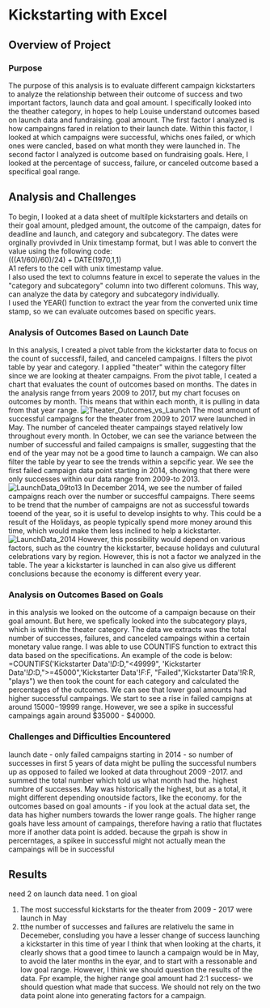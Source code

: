 # Kickstarting with Excel
## Overview of Project
### Purpose
The purpose of this analysis is to evaluate different campaign kickstarters to analyze the relationship between their outcome of success and two important factors, launch data and goal amount.  I  specifically looked into the theather category,  in hopes to help Louise understand outcomes based on launch data and fundraising. goal amount.  The first factor I analyzed is how campaingns fared in relation to their launch date. Within this factor, I looked at which campaigns were successful,  whichs ones failed, or which ones were cancled, based on what month they were launched in. The second factor I analyzed is outcome based on fundraising goals.  Here, I looked at the percentage of success, failure, or canceled outcome based a specifical goal range. 

## Analysis and Challenges
To begin, I looked at a data sheet of multilple kickstarters and details on their goal amount, pledged amount, the outcome of the campaign, dates for deadline and launch, and category and subcategory.  The dates were orginally provivded in Unix timestamp format, but I was able to convert the value using the following code:<br />
(((A1/60)/60)/24) + DATE(1970,1,1)<br />
A1 refers to the cell with unix timestamp value. <br />
I also used the text to columns feature in excel to seperate the values in the "category and subcategory" column into two different colomuns.   This way, can analyze the data by category and subcategory individually.  <br />
I used the YEAR() function to extract the year from the converted unix time stamp, so we can evaluate outcomes based on specific years.
### Analysis of Outcomes Based on Launch Date
In this analysis, I created a pivot table from the kickstarter data to focus on the count of successfil, failed, and canceled campaigns.  I filters the pivot table by year and category.  I applied "theater" within the category filter since we are looking at theater campaigns.  From the pivot table, I ceated a chart that evaluates the count of outcomes based on months.  The dates in the analysis range frrom years 2009 to 2017, but my chart focuses on outcomes by month.  This means that within each month, it is pulling in data from that year range.
![Theater_Outcomes_vs_Launch](https://user-images.githubusercontent.com/63257696/115794777-98e06300-a39c-11eb-973b-6326161df3bf.png)
The most amount of successful campaigns for the theater from 2009 to 2017 were launched in May.  The number of canceled theater campaings stayed relatively low throughout every month.  In October, we can see the variance between the number of successful and failed campaigns is smaller, suggesting that the end of the year may not be a good time to launch a campaign.  We can also filter the table by year to see the trends within a sepcific year.  We see the first failed campaign data point starting in 2014, showing that there were only successes within our data range from 2009-to 2013.  
![LaunchData_09to13](https://user-images.githubusercontent.com/63257696/115795644-4a33c880-a39e-11eb-8eda-b3e3be9e0e2a.png)
In December 2014, we see the number of failed campaigns reach over the number or succesfful campaigns. There seems to be trend that the number of campaigns are not as successful towards toeend of the year, so it is useful to develop insights to why. This could be a result of the Holidays, as people typically spend more money around this time, which would make them less inclined to help a kickstarter.  
![LaunchData_2014](https://user-images.githubusercontent.com/63257696/115795819-a4cd2480-a39e-11eb-8760-8fa20c72b54f.png)
However, this possibility would depend on various factors, such as the country the kickstarter, because holidays and culutural celebrations vary by region.  However, this is not a factor we analyzed in the table.  The year a kickstarter is launched in can also give us different conclusions because the economy is different every year.
### Analysis on Outcomes Based on Goals
in this analysis we looked on the outcome of a campaign because on their goal amount.  But here, we spefically looked into the subcategory plays, which is within the theater category.  The data we extracts was the total number of successes, failures, and canceled campaings within a certain monetary value range.  I was able to use COUNTIFS function to extract this data based on the specifications.  An example of the code is below:
=COUNTIFS('Kickstarter Data'!$D:$D,"<49999",  'Kickstarter Data'!$D:$D,">=45000",'Kickstarter Data'!$F:$F, "Failed",'Kickstarter Data'!$R:$R, "plays")
we then took the count for each category and calculated the percentages of the outcomes.  We can see that lower goal amounts had higher successful campaings.  We start to see a rise in failed campigns at around $15000-$19999 range.  However, we see a spike in successful campaings again around $35000 - $40000.
### Challenges and Difficulties Encountered
launch date - only failed campaigns starting in 2014 - so number of successes in first 5 years of data might be pulling the successful numbers up as opposed to failed 
we looked at data throughout 2009 -2017. and summed the total number which told us what month had the. highest numbre of successes.  May was historically the highest, but as a total, it might different depending onoutside factors, like the economy. 
for the outcomes based on goal amounts - if you look at the actual data set, the data has higher numbers towards the lower range goals.  The higher range goals have less amount of campaings, therefore having a ratio that fluctates more if another data point is added.
because the grpah is show in percerntages, a spikee in successful might not actually mean the campaings will be in successful
## Results 
need 2 on launch data
need. 1 on gioal
1. The most successful kickstarts for the theater from 2009 - 2017 were launch in May
2. tthe number of successes and failures are relativelu the same in Decemeber, consluding you have a lesser change of success launching a kickstarter in this time of year
I think that when looking at the charts, it clearly shows that a good timee to launch a campaign would be in May, to avoid the later months in the eyar, and to start with a ressonable and low goal range.  However, I think we should question the results of the data.  Fpr example, the higher range goal amount had 2:1 success- we should question what made that success.  We should not rely on the two data point alone into generating factors for a campaign.  
